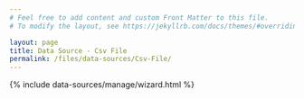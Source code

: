 ```yaml
---
# Feel free to add content and custom Front Matter to this file.
# To modify the layout, see https://jekyllrb.com/docs/themes/#overriding-theme-defaults

layout: page
title: Data Source - Csv File
permalink: /files/data-sources/Csv-File/
---
```


{% include data-sources/manage/wizard.html %}
